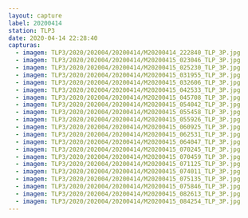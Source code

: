 ```yaml
---
layout: capture
label: 20200414
station: TLP3
date: 2020-04-14 22:28:40
capturas:
  - imagem: TLP3/2020/202004/20200414/M20200414_222840_TLP_3P.jpg
  - imagem: TLP3/2020/202004/20200414/M20200415_023046_TLP_3P.jpg
  - imagem: TLP3/2020/202004/20200414/M20200415_025230_TLP_3P.jpg
  - imagem: TLP3/2020/202004/20200414/M20200415_031955_TLP_3P.jpg
  - imagem: TLP3/2020/202004/20200414/M20200415_032606_TLP_3P.jpg
  - imagem: TLP3/2020/202004/20200414/M20200415_042533_TLP_3P.jpg
  - imagem: TLP3/2020/202004/20200414/M20200415_045708_TLP_3P.jpg
  - imagem: TLP3/2020/202004/20200414/M20200415_054042_TLP_3P.jpg
  - imagem: TLP3/2020/202004/20200414/M20200415_055458_TLP_3P.jpg
  - imagem: TLP3/2020/202004/20200414/M20200415_055926_TLP_3P.jpg
  - imagem: TLP3/2020/202004/20200414/M20200415_060925_TLP_3P.jpg
  - imagem: TLP3/2020/202004/20200414/M20200415_062531_TLP_3P.jpg
  - imagem: TLP3/2020/202004/20200414/M20200415_064047_TLP_3P.jpg
  - imagem: TLP3/2020/202004/20200414/M20200415_070245_TLP_3P.jpg
  - imagem: TLP3/2020/202004/20200414/M20200415_070459_TLP_3P.jpg
  - imagem: TLP3/2020/202004/20200414/M20200415_071125_TLP_3P.jpg
  - imagem: TLP3/2020/202004/20200414/M20200415_074011_TLP_3P.jpg
  - imagem: TLP3/2020/202004/20200414/M20200415_075135_TLP_3P.jpg
  - imagem: TLP3/2020/202004/20200414/M20200415_075846_TLP_3P.jpg
  - imagem: TLP3/2020/202004/20200414/M20200415_082613_TLP_3P.jpg
  - imagem: TLP3/2020/202004/20200414/M20200415_084254_TLP_3P.jpg
---
```

